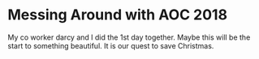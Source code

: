 # Messing Around with AOC 2018

My co worker darcy and I did the 1st day together. Maybe this will be the start to something beautiful. It is our quest to save Christmas.